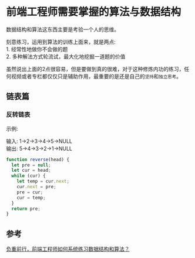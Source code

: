 # 前端工程师需要掌握的算法与数据结构

数据结构和算法这东西主要是考验一个人的思维。


刻意练习，运用到算法的训练上面来，就是两点:  
    1. 经常性地做你不会做的题  
    2. 多种解法方式轮流试，最大化地挖掘一道题的价值  

虽然说出上面的2点很容易，但是要做到真的很难，对于这种修炼内功的练习，任何视频或者专栏都仅仅只是辅助作用，最重要的是还是自己的`坚持`和`独立思考`。 

## 链表篇

### 反转链表

示例:

输入: 1->2->3->4->5->NULL  
输出: 5->4->3->2->1->NULL

```javascript
function reverse(head) {
  let pre = null;
  let cur = head;
  while (cur) {
    let temp = cur.next;
    cur.next = pre;
    pre = cur;
    cur = temp;
  }
  return pre;
}
```

## 参考

[负重前行，前端工程师如何系统练习数据结构和算法？](http://47.98.159.95/leetcode-js/nav/#%E9%80%82%E7%94%A8%E4%BA%BA%E7%BE%A4)